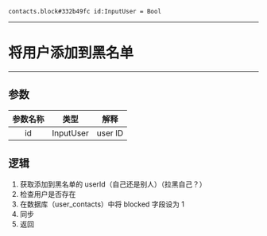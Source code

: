 ```
contacts.block#332b49fc id:InputUser = Bool
```

---
# 将用户添加到黑名单
---

## 参数
参数名称 | 类型 | 解释
:-: | :-: | :-:
id | InputUser | user ID

## 逻辑
1. 获取添加到黑名单的 userId（自己还是别人）（拉黑自己？）
2. 检查用户是否存在
3. 在数据库（user_contacts）中将 blocked 字段设为 1
4. 同步
5. 返回